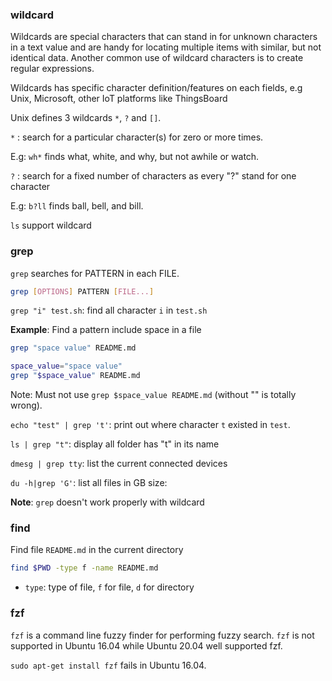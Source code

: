 ### wildcard

Wildcards are special characters that can stand in for unknown characters in a text value and are handy for locating multiple items with similar, but not identical data. Another common use of wildcard characters is to create regular expressions.

Wildcards has specific character definition/features on each fields, e.g Unix, Microsoft, other IoT platforms like ThingsBoard

Unix defines 3 wildcards ``*``, ``?`` and ``[]``.

``*`` : search for a particular character(s) for zero or more times.

E.g: ``wh*`` finds what, white, and why, but not awhile or watch.

``?`` : search for a fixed number of characters as every "?" stand for one character

E.g: ``b?ll`` finds ball, bell, and bill.

``ls`` support wildcard

### grep

``grep`` searches for PATTERN in each FILE.

```sh
grep [OPTIONS] PATTERN [FILE...]
```

``grep "i" test.sh``: find all character ``i`` in ``test.sh``

**Example**: Find a pattern include space in a file

```sh
grep "space value" README.md
```

```sh
space_value="space value"
grep "$space_value" README.md
```
Note: Must not use ``grep $space_value README.md`` (without "" is totally wrong).

``echo "test" | grep 't'``: print out where character ``t`` existed in ``test``.

``ls | grep "t"``: display all folder has "t" in its name

``dmesg | grep tty``: list the current connected devices

``du -h|grep 'G'``: list all files in GB size: 

**Note**: ``grep`` doesn't work properly with wildcard

### find

Find file ``README.md`` in the current directory

```sh
find $PWD -type f -name README.md
```

* ``type``: type of file, ``f`` for file, ``d`` for directory

### fzf

``fzf`` is a command line fuzzy finder for performing fuzzy search. ``fzf`` is not supported in Ubuntu 16.04 while Ubuntu 20.04 well supported fzf.

``sudo apt-get install fzf`` fails in Ubuntu 16.04.
